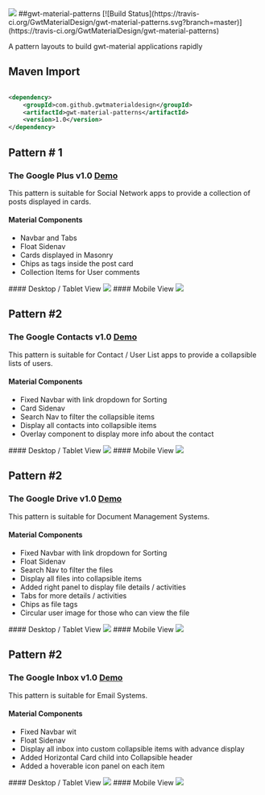 <img src="http://i.imgur.com/vCZg1GH.png" />
##gwt-material-patterns [![Build Status](https://travis-ci.org/GwtMaterialDesign/gwt-material-patterns.svg?branch=master)](https://travis-ci.org/GwtMaterialDesign/gwt-material-patterns)
<p>A pattern layouts to build gwt-material applications rapidly</p>

## Maven Import
``` xml

<dependency>
    <groupId>com.github.gwtmaterialdesign</groupId>
    <artifactId>gwt-material-patterns</artifactId>
    <version>1.0</version>
</dependency>

```

## Pattern # 1 
### The Google Plus v1.0 <a href="http://gwtmaterialdesign.github.io/gwt-material-patterns/snapshot/#google_plus">Demo</a> 
This pattern is suitable for Social  Network apps to provide a collection of posts displayed in cards.
#### Material Components
<ul>
  <li> Navbar and Tabs</li>
  <li> Float Sidenav </li>
  <li> Cards displayed in Masonry </li>
  <li> Chips as tags inside the post card  </li>
  <li> Collection Items for User comments </li>
</ul>
#### Desktop / Tablet View
<img src="http://i.imgur.com/3S3Zetw.gif" />
#### Mobile View
<img src="http://i.imgur.com/pfarQGt.gif" />


## Pattern #2
### The Google Contacts v1.0 <a href="http://gwtmaterialdesign.github.io/gwt-material-patterns/snapshot#google_contacts">Demo</a>
This pattern is suitable for Contact / User List apps to provide a collapsible lists of users.
#### Material Components
<ul>
  <li> Fixed Navbar with link dropdown for Sorting</li>
  <li> Card Sidenav </li>
  <li> Search Nav to filter the collapsible items </li>
  <li> Display all contacts into collapsible items </li>
  <li> Overlay component to display more info about the contact </li>
</ul>
#### Desktop / Tablet View
<img src="http://i.imgur.com/TCQ4zot.gif" />
#### Mobile View
<img src="http://i.imgur.com/SxhMv92.gif" />

## Pattern #2
### The Google Drive v1.0 <a href="http://gwtmaterialdesign.github.io/gwt-material-patterns/snapshot#google_drive">Demo</a>
This pattern is suitable for Document Management Systems.
#### Material Components
<ul>
  <li> Fixed Navbar with link dropdown for Sorting</li>
  <li> Float Sidenav </li>
  <li> Search Nav to filter the files</li>
  <li> Display all files into collapsible items </li>
  <li> Added right panel to display file details / activities </li>
  <li> Tabs for more details / activities </li>
  <li> Chips as file tags </li>
  <li> Circular user image for those who can view the file </li>
</ul>
#### Desktop / Tablet View
<img src="http://i.imgur.com/LkQo3Nb.gif" />
#### Mobile View
<img src="http://i.imgur.com/0MGLaYo.gif" />

## Pattern #2
### The Google Inbox v1.0 <a href="http://gwtmaterialdesign.github.io/gwt-material-patterns/snapshot#google_inbox">Demo</a>
This pattern is suitable for Email Systems.
#### Material Components
<ul>
  <li> Fixed Navbar wit</li>
  <li> Float Sidenav </li>
  <li> Display all inbox into custom collapsible items with advance display</li>
  <li> Added Horizontal Card child into Collapsible header </li>
  <li> Added a hoverable icon panel on each item </li>
</ul>
#### Desktop / Tablet View
<img src="http://i.imgur.com/AfK6QLK.gif" />
#### Mobile View
<img src="http://i.imgur.com/v1F2Ooy.gif" />


